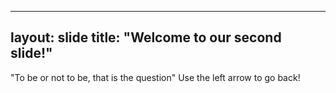 ---
layout: slide
title: "Welcome to our second slide!"
--
"To be or not to be, that is the question"
Use the left arrow to go back!
